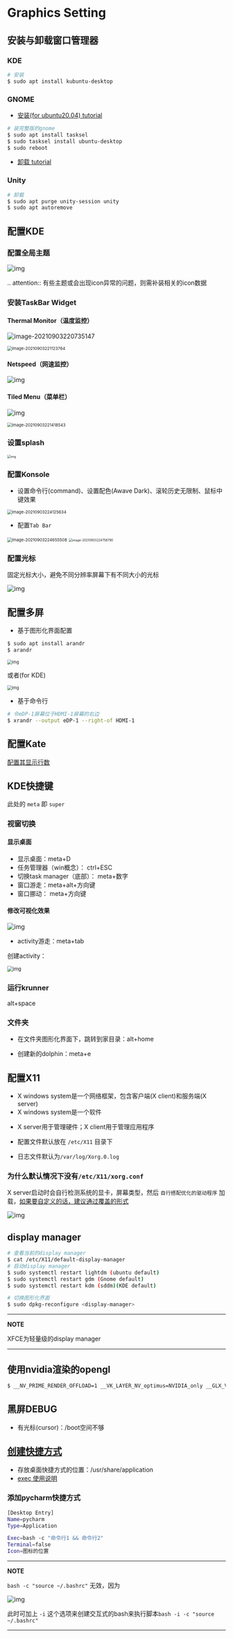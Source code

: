 # Graphics Setting

## 安装与卸载窗口管理器

### KDE

```bash
# 安装
$ sudo apt install kubuntu-desktop
```

### GNOME

* [安装(for ubuntu20.04)  tutorial](https://linuxconfig.org/how-to-install-gnome-on-ubuntu-20-04-lts-focal-fossa)

```bash
# 装完整版的gnome
$ sudo apt install tasksel 
$ sudo tasksel install ubuntu-desktop 
$ sudo reboot
```

* [卸载 tutorial](https://itectec.com/ubuntu/ubuntu-how-to-remove-gnome-desktop-environment-without-messing-unity-de-ubuntu-16-04/)

### Unity

```bash
# 卸载
$ sudo apt purge unity-session unity
$ sudo apt autoremove
```

## 配置KDE

### 配置全局主题

![img](https://natsu-akatsuki.oss-cn-guangzhou.aliyuncs.com/img/841boYdUYRUgyp3c.png!thumbnail)

.. attention:: 有些主题或会出现icon异常的问题，则需补装相关的icon数据

### 安装TaskBar Widget

#### Thermal Monitor（温度监控）

![image-20210903220735147](https://natsu-akatsuki.oss-cn-guangzhou.aliyuncs.com/img/image-20210903220735147.png)

<img src="https://natsu-akatsuki.oss-cn-guangzhou.aliyuncs.com/img/image-20210903221123764.png" alt="image-20210903221123764" style="zoom:67%; " />

#### Netspeed（网速监控）

![img](https://natsu-akatsuki.oss-cn-guangzhou.aliyuncs.com/img/RmpQAPaNby1pBB9u.png!thumbnail)

#### Tiled Menu（菜单栏）

![img](https://natsu-akatsuki.oss-cn-guangzhou.aliyuncs.com/img/wrEljlwjjaoqIFfL.png!thumbnail)

<img src="https://natsu-akatsuki.oss-cn-guangzhou.aliyuncs.com/img/image-20210903221418543.png" alt="image-20210903221418543" style="zoom:67%; " />

### 设置splash

<img src="https://natsu-akatsuki.oss-cn-guangzhou.aliyuncs.com/img/MgDV5vsgIAOg6G8G.png!thumbnail" alt="img" style="zoom: 50%; " />

### 配置Konsole

* 设置命令行(command)、设置配色(Awave Dark)、滚轮历史无限制、鼠标中键效果

<img src="https://natsu-akatsuki.oss-cn-guangzhou.aliyuncs.com/img/image-20210903224125634.png" alt="image-20210903224125634" style="zoom:67%; " />

* 配置`Tab Bar`

<img src="https://natsu-akatsuki.oss-cn-guangzhou.aliyuncs.com/img/image-20210903224655508.png" alt="image-20210903224655508" style="zoom:67%; " />

<img src="https://natsu-akatsuki.oss-cn-guangzhou.aliyuncs.com/img/image-20210903224756790.png" alt="image-20210903224756790" style="zoom: 50%; " />

### 配置光标

固定光标大小，避免不同分辨率屏幕下有不同大小的光标

![img](https://natsu-akatsuki.oss-cn-guangzhou.aliyuncs.com/img/Rhe2shG5FWiLNVig.png!thumbnail)

## 配置多屏

* 基于图形化界面配置

```bash
$ sudo apt install arandr
$ arandr
```

<img src="https://natsu-akatsuki.oss-cn-guangzhou.aliyuncs.com/img/rTmX8u3MBO6R8Mqb.png!thumbnail" alt="img" style="zoom:67%; " />

或者(for KDE)

<img src="https://natsu-akatsuki.oss-cn-guangzhou.aliyuncs.com/img/dN3rrMeKdq2iC6qu.png!thumbnail" alt="img" style="zoom:67%; " />

* 基于命令行

```bash
# 令eDP-1屏幕位于HDMI-1屏幕的右边
$ xrandr --output eDP-1 --right-of HDMI-1
```

## 配置Kate

[配置其显示行数](https://superuser.com/questions/918189/how-to-make-kate-remember-to-always-show-line-numbers)

## KDE快捷键

此处的 `meta` 即 `super`

### 视窗切换

#### 显示桌面

- 显示桌面：meta+D
- 任务管理器（win概念）： ctrl+ESC
- 切换task manager（底部）： meta+数字
- 窗口游走：meta+alt+方向键
- 窗口挪动： meta+方向键

#### 修改可视化效果

![img](https://natsu-akatsuki.oss-cn-guangzhou.aliyuncs.com/img/xnJDGkG83cK0ntvP.png!thumbnail)

- activity游走：meta+tab

创建activity：

<img src="https://natsu-akatsuki.oss-cn-guangzhou.aliyuncs.com/img/7gVEkmaTCX6Z5exQ.png!thumbnail" alt="img" style="zoom:80%;" />

### 运行krunner

alt+space

### 文件夹

- 在文件夹图形化界面下，跳转到家目录：alt+home

- 创建新的dolphin：meta+e

## 配置X11

* X windows system是一个网络框架，包含客户端(X client)和服务端(X server)
* X windows system是一个软件

- X server用于管理硬件；X client用于管理应用程序

- 配置文件默认放在 `/etc/X11` 目录下
- 日志文件默认为`/var/log/Xorg.0.log`

### 为什么默认情况下没有`/etc/X11/xorg.conf`

X server启动时会自行检测系统的显卡，屏幕类型，然后 `自行搭配优化的驱动程序` 加载，[如果要自定义的话，建议通过覆盖的形式](https://unix.stackexchange.com/questions/505088/x-configure-doesnt-work-number-of-created-screens-does-not-match-number-of-d)

![img](https://natsu-akatsuki.oss-cn-guangzhou.aliyuncs.com/img/IvdxWDjSRpRkJSE3.png!thumbnail)

## display manager

```bash
# 查看当前的display manager
$ cat /etc/X11/default-display-manager
# 启动display manager
$ sudo systemctl restart lightdm (ubuntu default)
$ sudo systemctl restart gdm (Gnome default)
$ sudo systemctl restart kdm (sddm)(KDE default)

# 切换图形化界面
$ sudo dpkg-reconfigure <display-manager>
```

---

**NOTE**

XFCE为轻量级的display manager

---

## 使用nvidia渲染的opengl

```bash
$ __NV_PRIME_RENDER_OFFLOAD=1 __VK_LAYER_NV_optimus=NVIDIA_only __GLX_VENDOR_LIBRARY_NAME=nvidia <命令行>
```

## 黑屏DEBUG

- 有光标(cursor)：/boot空间不够

## [创建快捷方式](https://wiki.archlinux.org/title/desktop_entries)

- 存放桌面快捷方式的位置：/usr/share/application
- [exec 使用说明](https://specifications.freedesktop.org/desktop-entry-spec/latest/ar01s07.html)

### 添加pycharm快捷方式

```bash
[Desktop Entry]
Name=pycharm
Type=Application

Exec=bash -c "命令行1 && 命令行2"
Terminal=false
Icon=图标的位置
```

---

**NOTE**

`bash -c "source ~/.bashrc"` 无效，因为

![img](https://natsu-akatsuki.oss-cn-guangzhou.aliyuncs.com/img/dgH8iQP5jrkgW2hE.png!thumbnail)

此时可加上 `-i` 这个选项来创建交互式的bash来执行脚本`bash -i -c "source ~/.bashrc"`  

---
